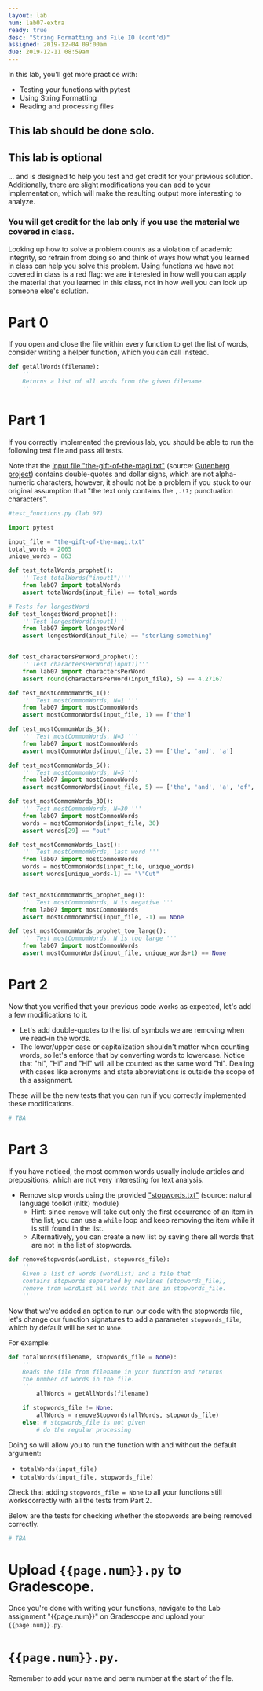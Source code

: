 ```yaml
---
layout: lab
num: lab07-extra
ready: true
desc: "String Formatting and File IO (cont'd)"
assigned: 2019-12-04 09:00am
due: 2019-12-11 08:59am
---
```


In this lab, you'll get more practice with:

* Testing your functions with pytest
* Using String Formatting
* Reading and processing files

## This lab should be done solo.

## This lab is optional 
... and is designed to help you test and get credit for your previous solution. Additionally, there are slight modifications you can add to your implementation, which will make the resulting output more interesting to analyze.

### You will get credit for the lab only if you use the material we covered in class.
Looking up how to solve a problem counts as a violation of academic integrity, so refrain from doing so and think of ways how what you learned in class can help you solve this problem. Using functions we have not covered in class is a red flag: we are interested in how well you can apply the material that you learned in this class, not in how well you can look up someone else's solution.

# Part 0

If you open and close the file within every function to get the list of words, consider writing a helper function, which you can call instead.

```python
def getAllWords(filename):
    '''
    Returns a list of all words from the given filename.
    '''
```

# Part 1

If you correctly implemented the previous lab, you should be able to run the following test file and pass all tests.

Note that the [input file "the-gift-of-the-magi.txt"](the-gift-of-the-magi.txt) (source: [Gutenberg project](https://www.gutenberg.org/files/7256/7256-h/7256-h.htm)) contains double-quotes and dollar signs, which are not alpha-numeric characters, however, it should not be a problem if you stuck to our original assumption that "the text only contains the `,.!?;` punctuation characters". 

```python
#test_functions.py (lab 07)

import pytest

input_file = "the-gift-of-the-magi.txt"
total_words = 2065
unique_words = 863

def test_totalWords_prophet():
	'''Test totalWords("input1")'''
	from lab07 import totalWords
	assert totalWords(input_file) == total_words

# Tests for longestWord
def test_longestWord_prophet():
	'''Test longestWord(input1)'''
	from lab07 import longestWord
	assert longestWord(input_file) == "sterling—something"


def test_charactersPerWord_prophet():
	'''Test charactersPerWord(input1)'''
	from lab07 import charactersPerWord
	assert round(charactersPerWord(input_file), 5) == 4.27167

def test_mostCommomWords_1():
	''' Test mostCommomWords, N=1 '''
	from lab07 import mostCommonWords
	assert mostCommonWords(input_file, 1) == ['the']

def test_mostCommomWords_3():
	''' Test mostCommomWords, N=3 '''
	from lab07 import mostCommonWords
	assert mostCommonWords(input_file, 3) == ['the', 'and', 'a']

def test_mostCommomWords_5():
	''' Test mostCommomWords, N=5 '''
	from lab07 import mostCommonWords
	assert mostCommonWords(input_file, 5) == ['the', 'and', 'a', 'of', 'to']

def test_mostCommomWords_30():
	''' Test mostCommomWords, N=30 '''
	from lab07 import mostCommonWords
	words = mostCommonWords(input_file, 30)
	assert words[29] == "out"

def test_mostCommomWords_last():
	''' Test mostCommomWords, last word '''
	from lab07 import mostCommonWords
	words = mostCommonWords(input_file, unique_words)
	assert words[unique_words-1] == "\"Cut"


def test_mostCommomWords_prophet_neg():
	''' Test mostCommomWords, N is negative '''
	from lab07 import mostCommonWords
	assert mostCommonWords(input_file, -1) == None

def test_mostCommomWords_prophet_too_large():
	''' Test mostCommomWords, N is too large '''
	from lab07 import mostCommonWords
	assert mostCommonWords(input_file, unique_words+1) == None
```

# Part 2

Now that you verified that your previous code works as expected, let's add a few modifications to it.

* Let's add double-quotes to the list of symbols we are removing when we read-in the words.
* The lower/upper case or capitalization shouldn't matter when counting words, so let's enforce that by converting words to lowercase. Notice that "hi", "Hi" and "HI" will all be counted as the same word "hi". Dealing with cases like acronyms and state abbreviations is outside the scope of this assignment.

These will be the new tests that you can run if you correctly implemented these modifications.

```python
# TBA
```

# Part 3
If you have noticed, the most common words usually include articles and prepositions, which are not very interesting for text analysis.
* Remove stop words using the provided ["stopwords.txt"](stopwords.txt) (source: natural language toolkit (nltk) module)
	* Hint: since `remove` will take out only the first occurrence of an item in the list, you can use a `while` loop and keep removing the item while it is still found in the list.
	* Alternatively, you can create a new list by saving there all words that are not in the list of stopwords.

```python
def removeStopwords(wordList, stopwords_file):
    '''
    Given a list of words (wordList) and a file that
    contains stopwords separated by newlines (stopwords_file),
    remove from wordList all words that are in stopwords_file.
    '''
```

Now that we've added an option to run our code with the stopwords file, let's change our function signatures to add a parameter `stopwords_file`, which by default will be set to `None`.

For example:

```python
def totalWords(filename, stopwords_file = None):
    '''
    Reads the file from filename in your function and returns
    the number of words in the file.
    '''
        allWords = getAllWords(filename)

    if stopwords_file != None:
        allWords = removeStopwords(allWords, stopwords_file)
    else: # stopwords_file is not given
        # do the regular processing

```

Doing so will allow you to run the function with and without the default argument:
* `totalWords(input_file)`
* `totalWords(input_file, stopwords_file)`

Check that adding `stopwords_file = None` to all your functions still workscorrectly  with all the tests from Part 2.

Below are the tests for checking whether the stopwords are being removed correctly.

```python
# TBA
```



# Upload `{{page.num}}.py` to Gradescope.

Once you're done with writing your functions, navigate to the Lab assignment "{{page.num}}" on Gradescope and upload your `{{page.num}}.py`. 
# `{{page.num}}.py`. 
Remember to add your name and perm number at the start of the file.

